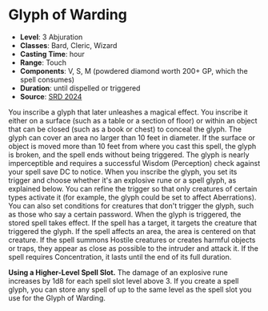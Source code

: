 # Glyph of Warding

- **Level**: 3 Abjuration
- **Classes**: Bard, Cleric, Wizard
- **Casting Time**: hour
- **Range**: Touch
- **Components**: V, S, M (powdered diamond worth 200+ GP, which the spell consumes)
- **Duration**: until dispelled or triggered
- **Source**: [SRD 2024](../../../srds/SRD_2024.pdf)

You inscribe a glyph that later unleashes a magical effect. You inscribe it either on a surface (such as a table or a section of floor) or within an object that can be closed (such as a book or chest) to conceal the glyph. The glyph can cover an area no larger than 10 feet in diameter. If the surface or object is moved more than 10 feet from where you cast this spell, the glyph is broken, and the spell ends without being triggered. The glyph is nearly imperceptible and requires a successful Wisdom (Perception) check against your spell save DC to notice. When you inscribe the glyph, you set its trigger and choose whether it's an explosive rune or a spell glyph, as explained below. You can refine the trigger so that only creatures of certain types activate it (for example, the glyph could be set to affect Aberrations). You can also set conditions for creatures that don't trigger the glyph, such as those who say a certain password. When the glyph is triggered, the stored spell takes effect. If the spell has a target, it targets the creature that triggered the glyph. If the spell affects an area, the area is centered on that creature. If the spell summons Hostile creatures or creates harmful objects or traps, they appear as close as possible to the intruder and attack it. If the spell requires Concentration, it lasts until the end of its full duration.

**Using a Higher-Level Spell Slot.** The damage of an explosive rune increases by 1d8 for each spell slot level above 3. If you create a spell glyph, you can store any spell of up to the same level as the spell slot you use for the Glyph of Warding.
